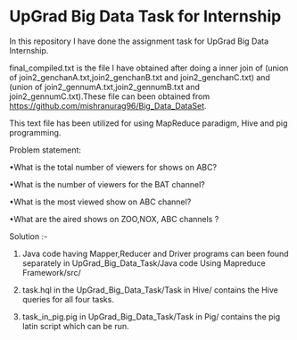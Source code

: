 # UpGrad Big Data Task for Internship

In this repository I have done the assignment task for UpGrad Big Data Internship.


final_compiled.txt is the file I have obtained after doing a inner join of (union of join2_genchanA.txt,join2_genchanB.txt and join2_genchanC.txt) and (union of join2_gennumA.txt,join2_gennumB.txt and join2_gennumC.txt).These file can been obtained from https://github.com/mishranurag96/Big_Data_DataSet.

This text file has been utilized for using MapReduce paradigm, Hive and pig programming.

Problem statement: 

•What is the total number of viewers for shows on ABC?

•What is the number of viewers for the BAT channel? 

•What is the most viewed show on ABC channel?

•What are the aired shows on ZOO,NOX, ABC channels ?

Solution :-

1) Java code having Mapper,Reducer and Driver programs can been found separately in UpGrad_Big_Data_Task/Java code Using Mapreduce Framework/src/

2) task.hql in the UpGrad_Big_Data_Task/Task in Hive/ contains the Hive queries for all four tasks.

3) task_in_pig.pig in UpGrad_Big_Data_Task/Task in Pig/ contains the pig latin script which can be run.
